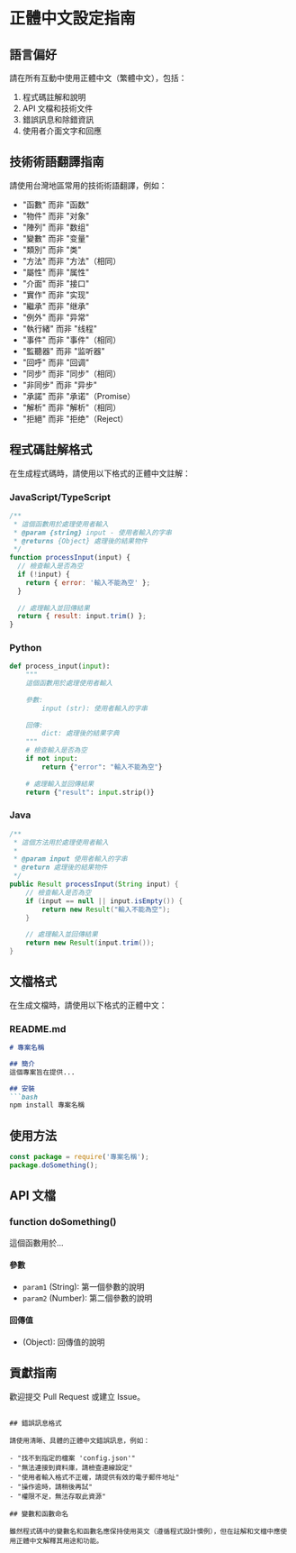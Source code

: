 # 正體中文設定指南

## 語言偏好

請在所有互動中使用正體中文（繁體中文），包括：

1. 程式碼註解和說明
2. API 文檔和技術文件
3. 錯誤訊息和除錯資訊
4. 使用者介面文字和回應

## 技術術語翻譯指南

請使用台灣地區常用的技術術語翻譯，例如：

- "函數" 而非 "函数"
- "物件" 而非 "对象"
- "陣列" 而非 "数组"
- "變數" 而非 "变量"
- "類別" 而非 "类"
- "方法" 而非 "方法"（相同）
- "屬性" 而非 "属性"
- "介面" 而非 "接口"
- "實作" 而非 "实现"
- "繼承" 而非 "继承"
- "例外" 而非 "异常"
- "執行緒" 而非 "线程"
- "事件" 而非 "事件"（相同）
- "監聽器" 而非 "监听器"
- "回呼" 而非 "回调"
- "同步" 而非 "同步"（相同）
- "非同步" 而非 "异步"
- "承諾" 而非 "承诺"（Promise）
- "解析" 而非 "解析"（相同）
- "拒絕" 而非 "拒绝"（Reject）

## 程式碼註解格式

在生成程式碼時，請使用以下格式的正體中文註解：

### JavaScript/TypeScript
```javascript
/**
 * 這個函數用於處理使用者輸入
 * @param {string} input - 使用者輸入的字串
 * @returns {Object} 處理後的結果物件
 */
function processInput(input) {
  // 檢查輸入是否為空
  if (!input) {
    return { error: '輸入不能為空' };
  }
  
  // 處理輸入並回傳結果
  return { result: input.trim() };
}
```

### Python
```python
def process_input(input):
    """
    這個函數用於處理使用者輸入
    
    參數:
        input (str): 使用者輸入的字串
        
    回傳:
        dict: 處理後的結果字典
    """
    # 檢查輸入是否為空
    if not input:
        return {"error": "輸入不能為空"}
    
    # 處理輸入並回傳結果
    return {"result": input.strip()}
```

### Java
```java
/**
 * 這個方法用於處理使用者輸入
 *
 * @param input 使用者輸入的字串
 * @return 處理後的結果物件
 */
public Result processInput(String input) {
    // 檢查輸入是否為空
    if (input == null || input.isEmpty()) {
        return new Result("輸入不能為空");
    }
    
    // 處理輸入並回傳結果
    return new Result(input.trim());
}
```

## 文檔格式

在生成文檔時，請使用以下格式的正體中文：

### README.md
```markdown
# 專案名稱

## 簡介
這個專案旨在提供...

## 安裝
```bash
npm install 專案名稱
```

## 使用方法
```javascript
const package = require('專案名稱');
package.doSomething();
```

## API 文檔
### function doSomething()
這個函數用於...

#### 參數
- `param1` (String): 第一個參數的說明
- `param2` (Number): 第二個參數的說明

#### 回傳值
- (Object): 回傳值的說明

## 貢獻指南
歡迎提交 Pull Request 或建立 Issue。
```

## 錯誤訊息格式

請使用清晰、具體的正體中文錯誤訊息，例如：

- "找不到指定的檔案 'config.json'"
- "無法連接到資料庫，請檢查連線設定"
- "使用者輸入格式不正確，請提供有效的電子郵件地址"
- "操作逾時，請稍後再試"
- "權限不足，無法存取此資源"

## 變數和函數命名

雖然程式碼中的變數名和函數名應保持使用英文（遵循程式設計慣例），但在註解和文檔中應使用正體中文解釋其用途和功能。